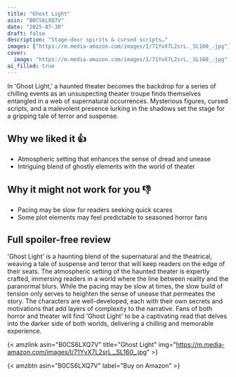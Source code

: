 ```yaml
---
title: "Ghost Light"
asin: "B0CS6LXQ7V"
date: "2025-07-30"
draft: false
description: "Stage-door spirits & cursed scripts…"
images: ["https://m.media-amazon.com/images/I/71YvX7L2srL._SL160_.jpg"]
cover:
  image: "https://m.media-amazon.com/images/I/71YvX7L2srL._SL160_.jpg"
ai_filled: true
---
```


In 'Ghost Light,' a haunted theater becomes the backdrop for a series of
chilling events as an unsuspecting theater troupe finds themselves entangled in
a web of supernatural occurrences. Mysterious figures, cursed scripts, and a
malevolent presence lurking in the shadows set the stage for a gripping tale of
terror and suspense.

## Why we liked it 👍
- Atmospheric setting that enhances the sense of dread and unease
- Intriguing blend of ghostly elements with the world of theater

## Why it might not work for you 👎
- Pacing may be slow for readers seeking quick scares
- Some plot elements may feel predictable to seasoned horror fans

## Full spoiler-free review
 'Ghost Light' is a haunting blend of the supernatural and the theatrical,
weaving a tale of suspense and terror that will keep readers on the edge of
their seats. The atmospheric setting of the haunted theater is expertly crafted,
immersing readers in a world where the line between reality and the paranormal
blurs. While the pacing may be slow at times, the slow build of tension only
serves to heighten the sense of unease that permeates the story. The characters
are well-developed, each with their own secrets and motivations that add layers
of complexity to the narrative. Fans of both horror and theater will find 'Ghost
Light' to be a captivating read that delves into the darker side of both worlds,
delivering a chilling and memorable experience.

{< amzlink asin="B0CS6LXQ7V" title="Ghost Light" img="https://m.media-amazon.com/images/I/71YvX7L2srL._SL160_.jpg" >}

{< amzbtn asin="B0CS6LXQ7V" label="Buy on Amazon" >}

